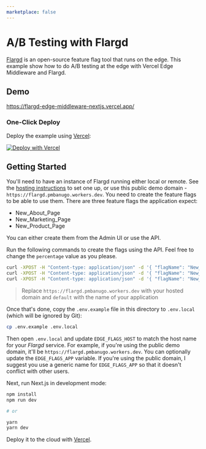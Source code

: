 ```yaml
---
marketplace: false
---
```


# A/B Testing with Flargd

[Flargd](https://github.com/pmbanugo/flargd) is an open-source feature flag tool that runs on the edge. This example show how to do A/B testing at the edge with Vercel Edge Middleware and Flargd.

## Demo

https://flargd-edge-middleware-nextjs.vercel.app/

### One-Click Deploy

Deploy the example using [Vercel](https://vercel.com?utm_source=github&utm_medium=readme):

[![Deploy with Vercel](https://vercel.com/button)](https://vercel.com/new/clone?repository-url=https%3A%2F%2Fgithub.com%2Fpmbanugo%2Fflargd-examples%2Ftree%2Fmain%2Fedge-middleware%2Fvercel-basic-ab-test-nextjs&env=EDGE_FLAGS_HOST,EDGE_FLAGS_APP&envDescription=URL%20to%20your%20self-hosted%20Flargd%20instance&envLink=https%3A%2F%2Fgithub.com%2Fpmbanugo%2Fflargd)

## Getting Started

You'll need to have an instance of Flargd running either local or remote. See the [hosting instructions](https://github.com/pmbanugo/flargd#hosting) to set one up, or use this public demo domain - `https://flargd.pmbanugo.workers.dev`. You need to create the feature flags to be able to use them. There are three feature flags the application expect:

- New_About_Page
- New_Marketing_Page
- New_Product_Page

You can either create them from the Admin UI or use the API.

Run the following commands to create the flags using the API. Feel free to change the `percentage` value as you please.

```bash
curl -XPOST -H "Content-type: application/json" -d '{ "flagName": "New_About_Page", "percentage": { "amount": "60" } }' 'https://flargd.pmbanugo.workers.dev/apps/default/flags'
curl -XPOST -H "Content-type: application/json" -d '{ "flagName": "New_Marketing_Page", "percentage": { "amount": "50" } }' 'https://flargd.pmbanugo.workers.dev/apps/default/flags'
curl -XPOST -H "Content-type: application/json" -d '{ "flagName": "New_Product_Page", "percentage": { "amount": "85" } }' 'https://flargd.pmbanugo.workers.dev/apps/default/flags'
```

> Replace `https://flargd.pmbanugo.workers.dev` with your hosted domain and `default` with the name of your application

Once that's done, copy the `.env.example` file in this directory to `.env.local` (which will be ignored by Git):

```bash
cp .env.example .env.local
```

Then open `.env.local` and update `EDGE_FLAGS_HOST` to match the host name for your _Flargd_ service. For example, if you're using the public demo domain, it'll be `https://flargd.pmbanugo.workers.dev`. You can optionally update the `EDGE_FLAGS_APP` variable. If you're using the public domain, I suggest you use a generic name for `EDGE_FLAGS_APP` so that it doesn't conflict with other users.

Next, run Next.js in development mode:

```bash
npm install
npm run dev

# or

yarn
yarn dev
```

Deploy it to the cloud with [Vercel](#one-click-deploy).
